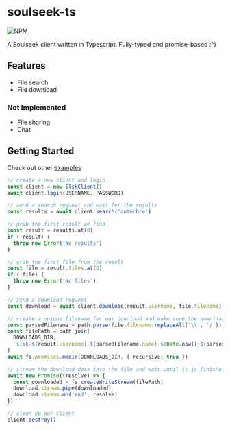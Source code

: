 # soulseek-ts

[![NPM](https://img.shields.io/npm/v/soulseek-ts)](https://www.npmjs.com/package/soulseek-ts)

A Soulseek client written in Typescript. Fully-typed and promise-based :^)

## Features

- File search
- File download

### Not Implemented

- File sharing
- Chat

## Getting Started

Check out other [examples](https://github.com/jgchk/soulseek-ts/tree/main/examples)

```ts
// create a new client and login
const client = new SlskClient()
await client.login(USERNAME, PASSWORD)

// send a search request and wait for the results
const results = await client.search('autechre')

// grab the first result we find
const result = results.at(0)
if (!result) {
  throw new Error('No results')
}

// grab the first file from the result
const file = result.files.at(0)
if (!file) {
  throw new Error('No files')
}

// send a download request
const download = await client.download(result.username, file.filename)

// create a unique filename for our download and make sure the downloads directory exists
const parsedFilename = path.parse(file.filename.replaceAll('\\', '/'))
const filePath = path.join(
  DOWNLOADS_DIR,
  `slsk-${result.username}-${parsedFilename.name}-${Date.now()}${parsedFilename.ext}`
)
await fs.promises.mkdir(DOWNLOADS_DIR, { recursive: true })

// stream the download data into the file and wait until it is finished
await new Promise((resolve) => {
  const downloaded = fs.createWriteStream(filePath)
  download.stream.pipe(downloaded)
  download.stream.on('end', resolve)
})

// clean up our client
client.destroy()
```
